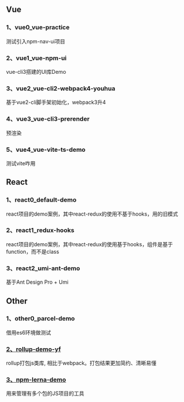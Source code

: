 
## Vue

### 1、vue0_vue-practice

测试引入npm-nav-ui项目


### 2、vue1_vue-npm-ui

vue-cli3搭建的UI库Demo


### 3、vue2_vue-cli2-webpack4-youhua

基于vue2-cli脚手架初始化，webpack3升4


### 4、vue3_vue-cli3-prerender

预渲染


### 5、vue4_vue-vite-ts-demo

测试vite咋用


## React

### 1、react0_default-demo

react项目的demo案例，其中react-redux的使用不基于hooks，用的旧模式

### 2、react1_redux-hooks

react项目的demo案例，其中react-redux的使用基于hooks，组件是基于function，而不是class

### 3、react2_umi-ant-demo

基于Ant Design Pro + Umi


## Other

### 1、other0_parcel-demo

借用es6环境做测试


### [2、rollup-demo-yf](https://gitee.com/Tibooyang/rollup-demo-yf)

rollup打包js类库, 相比于webpack。打包结果更加简约、清晰易懂

### [3、npm-lerna-demo](https://gitee.com/Tibooyang/npm-lerna-demo)

用来管理有多个包的JS项目的工具
